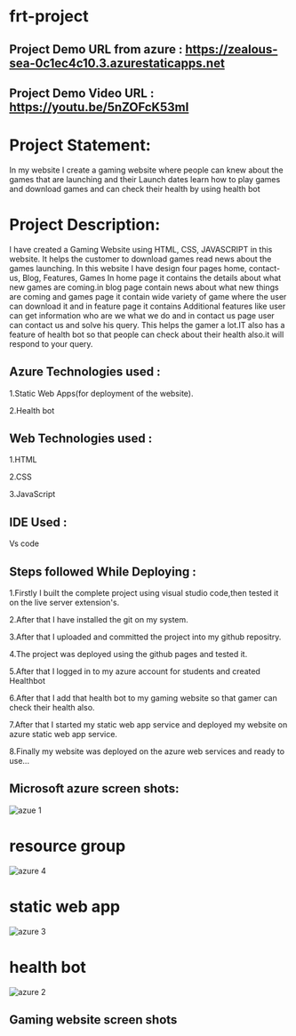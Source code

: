 # frt-project

## Project Demo URL from azure   : https://zealous-sea-0c1ec4c10.3.azurestaticapps.net

## Project Demo Video URL :  https://youtu.be/5nZOFcK53mI

# Project Statement:
In my website I create a gaming website where people can knew about the games that are launching and their Launch dates learn how to play games and download games and can check their health by using health bot

# Project Description:
I have created a Gaming Website using HTML, CSS, JAVASCRIPT in this website. It helps the customer to download games read news about the games launching. In this website I have design four pages home, contact-us, Blog, Features, Games In home page it contains the details about what new games are coming.in blog page contain news about what new things are coming and games page it contain wide variety of game where the user can download it and in feature page it contains Additional features like user can get information who are we what we do and in contact us page user can contact us and solve his query. This helps the gamer a lot.IT also has a feature of health bot so that people can check about their health also.it will respond to your query.

## Azure Technologies used :
1.Static Web Apps(for deployment of the website).

2.Health bot





## Web Technologies used :
1.HTML

2.CSS

3.JavaScript

## IDE Used :
Vs code

## Steps followed While Deploying :

1.Firstly I built the complete project using visual studio code,then tested it on the live server extension's.

2.After that I have installed the git on my system.

3.After that I uploaded and committed the project into my github repositry.

4.The project was deployed using the github pages and tested it.

5.After that I logged in to my azure account for students and created Healthbot

6.After that I add that health bot to my gaming website so that gamer can check their health also.

7.After that I started my static web app service and deployed my website on azure static web app service.

8.Finally my website was deployed on the azure web services and ready to use...

## Microsoft azure screen shots:

![azue 1](https://github.com/kunalmishra99/frt-project/assets/128613065/db2779a4-db59-4e57-a7d5-c25a505e4744)
# resource group
![azure 4](https://github.com/kunalmishra99/frt-project/assets/128613065/d2e7ba9c-93da-4684-ad67-4d1e59c53c29)
# static web app
![azure 3](https://github.com/kunalmishra99/frt-project/assets/128613065/2d33586b-a508-44b5-9b2b-c84fb363443b)
# health bot
![azure 2](https://github.com/kunalmishra99/frt-project/assets/128613065/6a9db0d0-3520-4e0d-a9a8-de7bbb79d810)

## Gaming website screen shots


